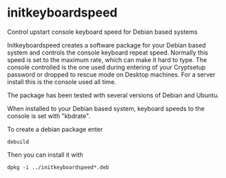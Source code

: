 # initkeyboardspeed
Control upstart console keyboard speed for Debian based systems

Initkeyboardspeed creates a software package for your Debian based system and controls the console keyboard repeat speed. Normally this speed is set to the maximum rate, which can make it hard to type. The console controlled is the one used during entering of your Cryptsetup password or dropped to rescue mode on Desktop machines. For a server install this is the console used all time.

The package has been tested with several versions of Debian and Ubuntu.

When installed to your Debian based system, keyboard speeds to the console is set with "kbdrate". 

To create a debian package enter
```
debuild
```

Then you can install it with
```
dpkg -i ../initkeyboardspeed*.deb
```
